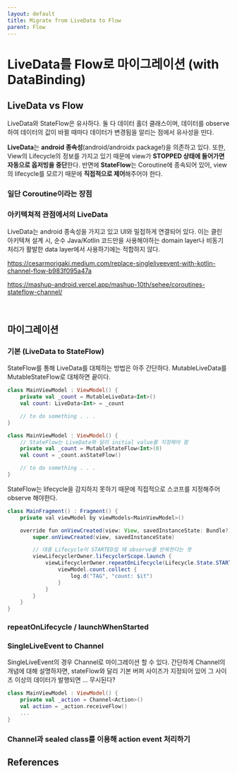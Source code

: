 ```yaml
---
layout: default
title: Migrate from LiveData to Flow
parent: Flow
---
```


# LiveData를 Flow로 마이그레이션 (with DataBinding)

## LiveData vs Flow

LiveData와 StateFlow은 유사하다.
둘 다 데이터 홀더 클래스이며, 데이터를 observe하여 데이터의 값이 바뀔 때마다 데이터가 변경됨을 알리는 점에서 유사성을 띤다.

**LiveData**는 **android 종속성**(android/androidx package!)을 의존하고 있다. 또한, View의 Lifecycle의 정보를 가지고 있기 때문에 view가 **STOPPED 상태에 들어가면 자동으로 옵저빙을 중단**한다.
반면에 **StateFlow**는 Coroutine에 종속되어 있어, view의 lifecycle를 모르기 때문에 **직접적으로 제어**해주어야 한다.

### 일단 Coroutine이라는 장점

### 아키텍쳐적 관점에서의 LiveData

LiveData는 android 종속성을 가지고 있고 UI와 밀접하게 연결되어 있다.
이는 클린 아키텍쳐 설계 시, 순수 Java/Kotlin 코드만을 사용해야하는 domain layer나 비동기 처리가 활발한 data layer에서 사용하기에는 적합하지 않다.

https://cesarmorigaki.medium.com/replace-singleliveevent-with-kotlin-channel-flow-b983f095a47a

https://mashup-android.vercel.app/mashup-10th/sehee/coroutines-stateflow-channel/

<br/>

## 마이그레이션

### 기본 (LiveData to StateFlow)

StateFlow를 통해 LiveData를 대체하는 방법은 아주 간단하다.
MutableLiveData를 MutableStateFlow로 대체하면 끝이다.

```kotlin
class MainViewModel : ViewModel() {
	private val _count = MutableLiveData<Int>()
	val count: LiveData<Int> = _count

	// to do something . . .
}
```

```kotlin
class MainViewModel : ViewModel() {
	// StateFlow는 LiveData와 달리 initial value를 지정해야 함
	private val _count = MutableStateFlow<Int>(0)
	val count = _count.asStateFlow()

	// to do something . . .
}
```

StateFlow는 lifecycle을 감지하지 못하기 때문에 직접적으로 스코프를 지정해주어 observe 해야한다.

```java
class MainFragment() : Fragment() {
	private val viewModel by viewModels<MainViewModel>()

	override fun onViewCreated(view: View, savedInstanceState: Bundle?) {
	    super.onViewCreated(view, savedInstanceState)

	    // 대충 Lifecycle이 STARTED일 때 observe를 반복한다는 뜻
	    viewLifecyclerOwner.lifecyclerScope.launch {
		    viewLifecyclerOwner.repeatOnLifecycle(Lifecycle.State.STARTED) {
			    viewModel.count.collect {
				    log.d("TAG", "count: $it")
			    }
		    }
	    }
	}
}
```

### repeatOnLifecycle / launchWhenStarted

### SingleLiveEvent to Channel

SingleLiveEvent의 경우 Channel로 마이그레이션 할 수 있다.
간단하게 Channel의 개념에 대해 설명하자면, stateFlow와 달리 기본 버퍼 사이즈가 지정되어 있어 그 사이즈 이상의 데이터가 발행되면 ... 무시된다?

```kotlin
class MainViewModel : ViewModel() {
	private val _action = Channel<Action>()
	val action = _action.receiveFlow()
	...
}
```

### Channel과 sealed class를 이용해 action event 처리하기

## References
